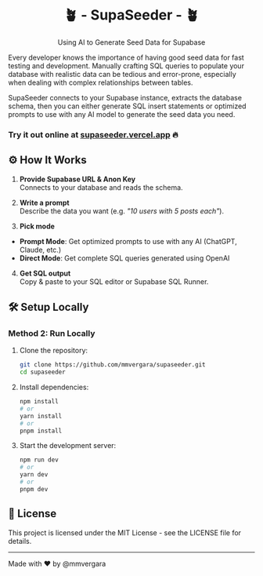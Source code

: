 <h1 align="center">🪴 - SupaSeeder - 🪴</h1>

<p align="center">
Using AI to Generate Seed Data for Supabase
</p>

Every developer knows the importance of having good seed data for fast testing and development. Manually crafting SQL queries to populate your database with realistic data can be tedious and error-prone, especially when dealing with complex relationships between tables.

SupaSeeder connects to your Supabase instance, extracts the database schema, then you can either generate SQL insert statements or optimized prompts to use with any AI model to generate the seed data you need.

### Try it out online at [supaseeder.vercel.app](https://supaseeder.vercel.app) 🔥

## ⚙️ How It Works

1. **Provide Supabase URL & Anon Key**  
   Connects to your database and reads the schema.

2. **Write a prompt**  
   Describe the data you want (e.g. _"10 users with 5 posts each"_).

3. **Pick mode**

- **Prompt Mode**: Get optimized prompts to use with any AI (ChatGPT, Claude, etc.)
- **Direct Mode**: Get complete SQL queries generated using OpenAI

4. **Get SQL output**  
   Copy & paste to your SQL editor or Supabase SQL Runner.

## 🛠️ Setup Locally

### Method 2: Run Locally

1. Clone the repository:

   ```bash
   git clone https://github.com/mmvergara/supaseeder.git
   cd supaseeder
   ```

2. Install dependencies:

   ```bash
   npm install
   # or
   yarn install
   # or
   pnpm install
   ```

3. Start the development server:
   ```bash
   npm run dev
   # or
   yarn dev
   # or
   pnpm dev
   ```

## 📜 License

This project is licensed under the MIT License - see the LICENSE file for details.

---

Made with ❤️ by @mmvergara
